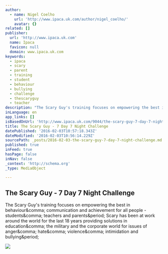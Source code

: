 ```yaml
---
author:
  - name: Nigel Coelho
    url: 'http://www.ipaca.uk.com/author/nigel_coelho/'
    avatar: {}
related: []
publisher:
  url: 'http://www.ipaca.uk.com'
  name: Ipaca
  favicon: null
  domain: www.ipaca.uk.com
keywords:
  - ipaca
  - scary
  - parent
  - training
  - student
  - behaviour
  - bullying
  - challenge
  - thescaryguy
  - teacher
description: "The Scary Guy's training focuses on empowering the best in behaviour, communication and achievement for all people - students, teachers and parents. Scary has been at work around the world for the last 18 years providing solutions in education, the military and the corporate world for issues of anger, hate, violence, intimidation and bullying."
inLanguage: en
app_links: []
isBasedOnUrl: 'http://www.ipaca.uk.com/9044/the-scary-guy-7-day-7-night-challenge/'
title: The Scary Guy - 7 Day 7 Night Challenge
datePublished: '2016-02-03T10:57:18.343Z'
dateModified: '2016-02-03T10:56:14.229Z'
sourcePath: _posts/2016-02-03-the-scary-guy-7-day-7-night-challenge.md
published: true
inFeed: true
hasPage: false
inNav: false
_context: 'http://schema.org'
_type: MediaObject

---
```

<article style=""><h1>The Scary Guy - 7 Day 7 Night Challenge</h1><p>The Scary Guy's training focuses on empowering the best in behaviour&amp;comma; communication and achievement for all people - students&amp;comma; teachers and parents&amp;period; Scary has been at work around the world for the last 18 years providing solutions in education&amp;comma; the military and the corporate world for issues of anger&amp;comma; hate&amp;comma; violence&amp;comma; intimidation and bullying&amp;period;</p><img src="http://www.ipaca.uk.com/wp-content/uploads/2015/12/Scary-image-ebulletin-2-830x465.jpg" /></article>